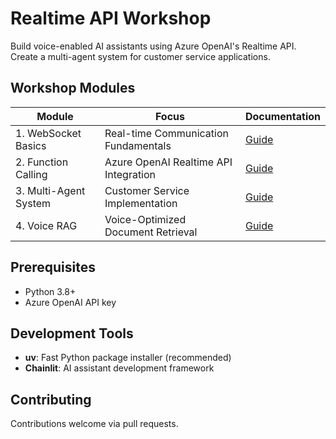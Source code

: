 # Realtime API Workshop

Build voice-enabled AI assistants using Azure OpenAI's Realtime API. Create a multi-agent system for customer service applications.

## Workshop Modules

| Module | Focus | Documentation |
|--------|-------|---------------|
| 1. WebSocket Basics | Real-time Communication Fundamentals | [Guide](./00-websocket-basics/README.md) |
| 2. Function Calling | Azure OpenAI Realtime API Integration | [Guide](./01-getting-started-function-calling/workshop.md) |
| 3. Multi-Agent System | Customer Service Implementation | [Guide](./02-building-multi-agent-system/workshop.md) |
| 4. Voice RAG | Voice-Optimized Document Retrieval | [Guide](./03-voice-rag/README.md) |

## Prerequisites

- Python 3.8+
- Azure OpenAI API key

## Development Tools

- **uv**: Fast Python package installer (recommended)
- **Chainlit**: AI assistant development framework

## Contributing

Contributions welcome via pull requests.